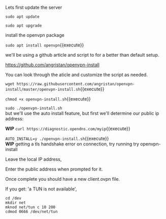 Lets first update the server

`sudo apt update`     

`sudo apt upgrade`

install the openvpn package

`sudo apt install openvpn`{{execute}}

we'll be using a github article and script to for a better than default setup.   

https://github.com/angristan/openvpn-install

You can look through the aticle and customize the script as needed.   

`wget https://raw.githubusercontent.com/angristan/openvpn-install/master/openvpn-install.sh`{{execute}}

`chmod +x openvpn-install.sh`{{execute}}

`sudo ./openvpn-install.sh`     
but we'll use the auto install feature, but first we'll determine our public ip address:   


**WIP**
`curl https://diagnostic.opendns.com/myip`{{execute}}

`AUTO_INSTALL=y ./openvpn-install.sh`{{execute}}   
**WIP** getting a tls handshake error on connection, try running try openvpn-install

Leave the local IP address, 

Enter the public address when prompted for it.

Once complete you should have a new client.ovpn  file.   

If you get: 'a TUN is not available',   

`cd /dev`   
`mkdir net`  
`mknod net/tun c 10 200`   
`cdmod 0666 /dev/net/tun`   

